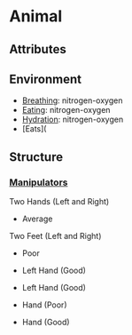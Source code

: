 # Animal

## Attributes

## Environment 

- [Breathing](/Rules/Breathing.md): nitrogen-oxygen
- [Eating](/Rules/Eating.md): nitrogen-oxygen
- [Hydration](/Rules/Hydration.md): nitrogen-oxygen
- [Eats](

## Structure

### [Manipulators](/Rules/Manipulation)

Two Hands (Left and Right)
- Average

Two Feet (Left and Right)
- Poor

- Left Hand (Good)
- Left Hand (Good)
- Hand (Poor)
- Hand (Good)
